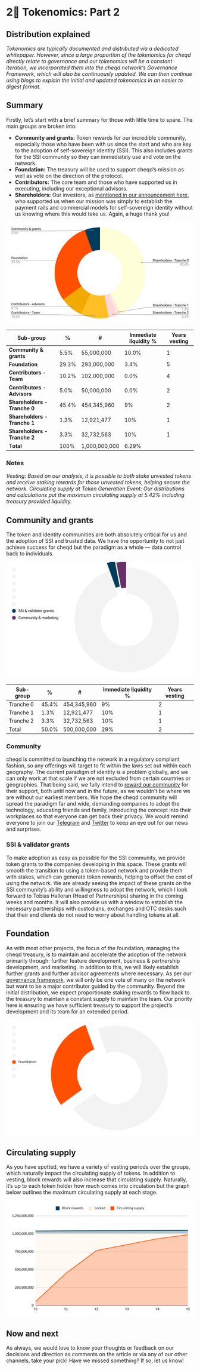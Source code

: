 # 2⃣ Tokenomics: Part 2

## Distribution explained

_Tokenomics are typically documented and distributed via a dedicated whitepaper. However, since a large proportion of the tokenomics for cheqd directly relate to governance and our tokenomics will be a constant iteration, we incorporated them into the cheqd network’s Governance Framework, which will also be continuously updated. We can then continue using blogs to explain the initial and updated tokenomics in an easier to digest format._

## Summary <a href="#bbae" id="bbae"></a>

Firstly, let’s start with a brief summary for those with little time to spare. The main groups are broken into:

* **Community and grants:** Token rewards for our incredible community, especially those who have been with us since the start and who are key to the adoption of self-sovereign identity (SSI). This also includes grants for the SSI community so they can immediately use and vote on the network.
* **Foundation:** The treasury will be used to support cheqd’s mission as well as vote on the direction of the protocol.
* **Contributors:** The core team and those who have supported us in executing, including our exceptional advisors.
* **Shareholders:** Our investors, as [mentioned in our announcement here](https://twitter.com/fraser\_again/status/1440971937333792770?s=20), who supported us when our mission was simply to establish the payment rails and commercial models for self-sovereign identity without us knowing where this would take us. Again, a huge thank you!

![Image of cheqd token distribution at launch](<../../.gitbook/assets/Tokenomics distribution image.png>)

| Sub-group                    | %     | #             | Immediate liquidity % | Years vesting |
| ---------------------------- | ----- | ------------- | --------------------- | ------------- |
| **Community & grants**       | 5.5%  | 55,000,000    | 10.0%                 | 1             |
| **Foundation**               | 29.3% | 293,000,000   | 3.4%                  | 5             |
| **Contributors - Team**      | 10.2% | 102,000,000   | 0.0%                  | 4             |
| **Contributors - Advisors**  | 5.0%  | 50,000,000    | 0.0%                  | 2             |
| **Shareholders - Tranche 0** | 45.4% | 454,345,960   | 9%                    | 2             |
| **Shareholders - Tranche 1** | 1.3%  | 12,921,477    | 10%                   | 1             |
| **Shareholders - Tranche 2** | 3.3%  | 32,732,563    | 10%                   | 1             |
| T**otal**                    | 100%  | 1,000,000,000 | 6.29%                 |               |

### Notes <a href="#a5c3" id="a5c3"></a>

_Vesting: Based on our analysis, it is possible to both stake unvested tokens and receive staking rewards for those unvested tokens, helping secure the network. Circulating supply at Token Generation Event: Our distributions and calculations put the maximum circulating supply at 5.42% including treasury provided liquidity._

## Community and grants <a href="#13cb" id="13cb"></a>

The token and identity communities are both absolutely critical for us and the adoption of SSI and trusted data. We have the opportunity to not just achieve success for cheqd but the paradigm as a whole — data control back to individuals.

![cheqd distribution for community, marketing and grants](<../../.gitbook/assets/Tokenomics community and grants.png>)

| Sub-group | %     | #           | Immediate liquidity % | Years vesting |
| --------- | ----- | ----------- | --------------------- | ------------- |
| Tranche 0 | 45.4% | 454,345,960 | 9%                    | 2             |
| Tranche 1 | 1.3%  | 12,921,477  | 10%                   | 1             |
| Tranche 2 | 3.3%  | 32,732,563  | 10%                   | 1             |
| Total     | 50.0% | 500,000,000 | 29%                   | 2             |

### Community <a href="#43e7" id="43e7"></a>

cheqd is committed to launching the network in a regulatory compliant fashion, so any offerings will target to fit within the laws set out within each geography. The current paradigm of identity is a problem globally, and we can only work at that scale if we are not excluded from certain countries or geographies. That being said, we fully intend to [reward our community](https://www.cheqd.io/l/get-ready) for their support, both until now and in the future, as we wouldn’t be where we are without our earliest members. We hope the cheqd community will spread the paradigm far and wide, demanding companies to adopt the technology, educating friends and family, introducing the concept into their workplaces so that everyone can get back their privacy. We would remind everyone to join our [Telegram](https://t.me/cheqd/) and [Twitter](https://twitter.com/cheqd\_io) to keep an eye out for our news and surprises.

### SSI & validator grants <a href="#e52b" id="e52b"></a>

To make adoption as easy as possible for the SSI community, we provide token grants to the companies developing in this space. These grants will smooth the transition to using a token-based network and provide them with stakes, which can generate token rewards, helping to offset the cost of using the network. We are already seeing the impact of these grants on the SSI community’s ability and willingness to adopt the network, which I look forward to Tobias Halloran (Head of Partnerships) sharing in the coming weeks and months. It will also provide us with a window to establish the necessary partnerships with custodians, exchanges and OTC desks such that their end clients do not need to worry about handling tokens at all.

## Foundation <a href="#cfff" id="cfff"></a>

As with most other projects, the focus of the foundation, managing the cheqd treasury, is to maintain and accelerate the adoption of the network primarily through: further feature development, business & partnership development, and marketing. In addition to this, we will likely establish further grants and further advisor agreements where necessary. As per our [governance framework](https://docs.cheqd.io/governance/), we will only be one vote of many on the network but want to be a major contributor guided by the community. Beyond the initial distribution, we expect proportionate staking rewards to flow back to the treasury to maintain a constant supply to maintain the team. Our priority here is ensuring we have sufficient treasury to support the project’s development and its team for an extended period.

![cheqd distribution for the cheqd foundation](<../../.gitbook/assets/Tokenomics foundation.png>)

## Circulating supply <a href="#9c41" id="9c41"></a>

As you have spotted, we have a variety of vesting periods over the groups, which naturally impact the circulating supply of tokens. In addition to vesting, block rewards will also increase that circulating supply. Naturally, it’s up to each token holder how much comes into circulation but the graph below outlines the maximum circulating supply at each stage.

![cheqd image of circulating supply](<../../.gitbook/assets/Circulating supply.png>)

## Now and next <a href="#750a" id="750a"></a>

As always, we would love to know your thoughts or feedback on our decisions and direction as comments on the article or via any of our other channels, take your pick! Have we missed something? If so, let us know!

